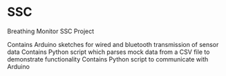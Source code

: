 # SSC
Breathing Monitor SSC Project

Contains Arduino sketches for wired and bluetooth transmission of sensor data
Contains Python script which parses mock data from a CSV file to demonstrate functionality
Contains Python script to communicate with Arduino
